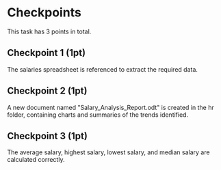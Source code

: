 # Checkpoints

This task has 3 points in total. 

## Checkpoint 1 (1pt)

The salaries spreadsheet is referenced to extract the required data.

## Checkpoint 2 (1pt)

A new document named "Salary_Analysis_Report.odt" is created in the hr folder, containing charts and summaries of the trends identified.

## Checkpoint 3 (1pt)

The average salary, highest salary, lowest salary, and median salary are calculated correctly.